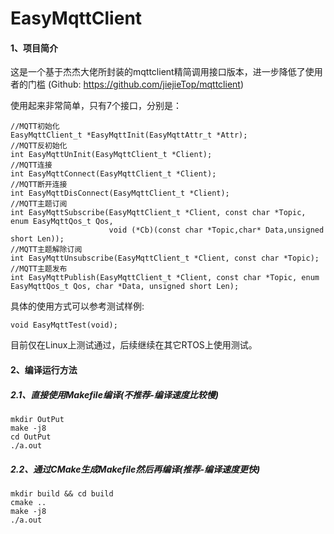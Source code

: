 # EasyMqttClient
#### 1、项目简介

这是一个基于杰杰大佬所封装的mqttclient精简调用接口版本，进一步降低了使用者的门槛
(Github: https://github.com/jiejieTop/mqttclient)

使用起来非常简单，只有7个接口，分别是：
```
//MQTT初始化
EasyMqttClient_t *EasyMqttInit(EasyMqttAttr_t *Attr);
//MQTT反初始化
int EasyMqttUnInit(EasyMqttClient_t *Client);
//MQTT连接
int EasyMqttConnect(EasyMqttClient_t *Client);
//MQTT断开连接
int EasyMqttDisConnect(EasyMqttClient_t *Client);
//MQTT主题订阅
int EasyMqttSubscribe(EasyMqttClient_t *Client, const char *Topic, enum EasyMqttQos_t Qos, 
                      void (*Cb)(const char *Topic,char* Data,unsigned short Len));
//MQTT主题解除订阅
int EasyMqttUnsubscribe(EasyMqttClient_t *Client, const char *Topic);
//MQTT主题发布
int EasyMqttPublish(EasyMqttClient_t *Client, const char *Topic, enum EasyMqttQos_t Qos, char *Data, unsigned short Len);
```
具体的使用方式可以参考测试样例: 
```
void EasyMqttTest(void);
```

目前仅在Linux上测试通过，后续继续在其它RTOS上使用测试。

#### 2、编译运行方法

##### 2.1、直接使用Makefile编译(不推荐-编译速度比较慢)

```shell
mkdir OutPut
make -j8
cd OutPut
./a.out
```

##### 2.2、通过CMake生成Makefile然后再编译(推荐-编译速度更快)

```shell
mkdir build && cd build
cmake ..
make -j8
./a.out
```

